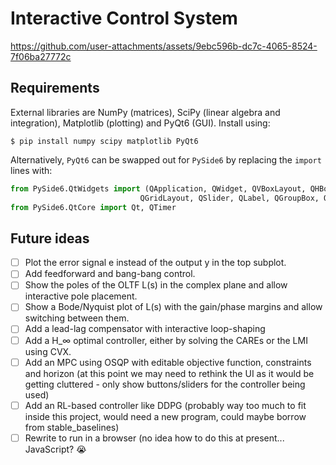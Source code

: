 # Interactive Control System

https://github.com/user-attachments/assets/9ebc596b-dc7c-4065-8524-7f06ba27772c

## Requirements

External libraries are NumPy (matrices), SciPy (linear algebra and integration), Matplotlib (plotting) and PyQt6 (GUI). Install using:

`$ pip install numpy scipy matplotlib PyQt6`

Alternatively, `PyQt6` can be swapped out for `PySide6` by replacing the `import` lines with:

```python
from PySide6.QtWidgets import (QApplication, QWidget, QVBoxLayout, QHBoxLayout,
                             QGridLayout, QSlider, QLabel, QGroupBox, QRadioButton)
from PySide6.QtCore import Qt, QTimer
```

## Future ideas

- [ ] Plot the error signal e instead of the output y in the top subplot.
- [ ] Add feedforward and bang-bang control.
- [ ] Show the poles of the OLTF L(s) in the complex plane and allow interactive pole placement.
- [ ] Show a Bode/Nyquist plot of L(s) with the gain/phase margins and allow switching between them.
- [ ] Add a lead-lag compensator with interactive loop-shaping
- [ ] Add a H_∞ optimal controller, either by solving the CAREs or the LMI using CVX.
- [ ] Add an MPC using OSQP with editable objective function, constraints and horizon (at this point we may need to rethink the UI as it would be getting cluttered - only show buttons/sliders for the controller being used)
- [ ] Add an RL-based controller like DDPG (probably way too much to fit inside this project, would need a new program, could maybe borrow from stable_baselines)
- [ ] Rewrite to run in a browser (no idea how to do this at present... JavaScript? 😭
